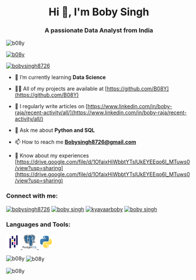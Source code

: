 <h1 align="center">Hi 👋, I'm Boby Singh</h1>
<h3 align="center">A passionate Data Analyst from India</h3>

<p align="left"> <img src="https://komarev.com/ghpvc/?username=b08y&label=Profile%20views&color=0e75b6&style=flat" alt="b08y" /> </p>

<p align="left"> <a href="https://github.com/ryo-ma/github-profile-trophy"><img src="https://github-profile-trophy.vercel.app/?username=b08y" alt="b08y" /></a> </p>

<p align="left"> <a href="https://twitter.com/bobysingh8726" target="blank"><img src="https://img.shields.io/twitter/follow/bobysingh8726?logo=twitter&style=for-the-badge" alt="bobysingh8726" /></a> </p>

- 🌱 I’m currently learning **Data Science**

- 👨‍💻 All of my projects are available at [https://github.com/B08Y](https://github.com/B08Y)

- 📝 I regularly write articles on [https://www.linkedin.com/in/boby-raja/recent-activity/all/](https://www.linkedin.com/in/boby-raja/recent-activity/all/)

- 💬 Ask me about **Python and SQL**

- 📫 How to reach me **Bobysingh8726@gmail.com**

- 📄 Know about my experiences [https://drive.google.com/file/d/1OfaixHiWbbtYTslUkEYEEqo6I_MTuws0/view?usp=sharing](https://drive.google.com/file/d/1OfaixHiWbbtYTslUkEYEEqo6I_MTuws0/view?usp=sharing)

<h3 align="left">Connect with me:</h3>
<p align="left">
<a href="https://twitter.com/bobysingh8726" target="blank"><img align="center" src="https://raw.githubusercontent.com/rahuldkjain/github-profile-readme-generator/master/src/images/icons/Social/twitter.svg" alt="bobysingh8726" height="30" width="40" /></a>
<a href="https://linkedin.com/in/boby singh" target="blank"><img align="center" src="https://raw.githubusercontent.com/rahuldkjain/github-profile-readme-generator/master/src/images/icons/Social/linked-in-alt.svg" alt="boby singh" height="30" width="40" /></a>
<a href="https://instagram.com/kyayaarboby" target="blank"><img align="center" src="https://raw.githubusercontent.com/rahuldkjain/github-profile-readme-generator/master/src/images/icons/Social/instagram.svg" alt="kyayaarboby" height="30" width="40" /></a>
<a href="https://www.hackerrank.com/boby singh" target="blank"><img align="center" src="https://raw.githubusercontent.com/rahuldkjain/github-profile-readme-generator/master/src/images/icons/Social/hackerrank.svg" alt="boby singh" height="30" width="40" /></a>
</p>

<h3 align="left">Languages and Tools:</h3>
<p align="left"> <a href="https://pandas.pydata.org/" target="_blank" rel="noreferrer"> <img src="https://raw.githubusercontent.com/devicons/devicon/2ae2a900d2f041da66e950e4d48052658d850630/icons/pandas/pandas-original.svg" alt="pandas" width="40" height="40"/> </a> <a href="https://www.postgresql.org" target="_blank" rel="noreferrer"> <img src="https://raw.githubusercontent.com/devicons/devicon/master/icons/postgresql/postgresql-original-wordmark.svg" alt="postgresql" width="40" height="40"/> </a> <a href="https://www.python.org" target="_blank" rel="noreferrer"> <img src="https://raw.githubusercontent.com/devicons/devicon/master/icons/python/python-original.svg" alt="python" width="40" height="40"/> </a> </p>

<p><img align="left" src="https://github-readme-stats.vercel.app/api/top-langs?username=b08y&show_icons=true&locale=en&layout=compact" alt="b08y" /></p>

<p>&nbsp;<img align="center" src="https://github-readme-stats.vercel.app/api?username=b08y&show_icons=true&locale=en" alt="b08y" /></p>

<p><img align="center" src="https://github-readme-streak-stats.herokuapp.com/?user=b08y&" alt="b08y" /></p>
